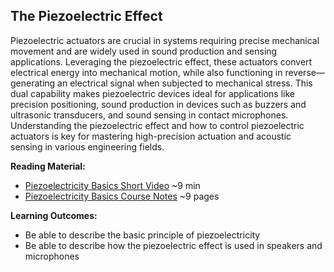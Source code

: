 <link rel="stylesheet" type="text/css" href="../../assets/css/styles.css">

## The Piezoelectric Effect

Piezoelectric actuators are crucial in systems requiring precise mechanical movement and are widely used in sound production and sensing applications. Leveraging the piezoelectric effect, these actuators convert electrical energy into mechanical motion, while also functioning in reverse—generating an electrical signal when subjected to mechanical stress. This dual capability makes piezoelectric devices ideal for applications like precision positioning, sound production in devices such as buzzers and ultrasonic transducers, and sound sensing in contact microphones. Understanding the piezoelectric effect and how to control piezoelectric actuators is key for mastering high-precision actuation and acoustic sensing in various engineering fields.

**Reading Material:**
- [Piezoelectricity Basics Short Video](https://www.youtube.com/watch?v=wcJXA8IqYl8&ab_channel=SteveMould) ~9 min
- [Piezoelectricity Basics Course Notes](assets/ICMM_TGZielinski_Piezoelectricity.pdf) ~9 pages

**Learning Outcomes:**
- Be able to describe the basic principle of piezoelectricity
- Be able to describe how the piezoelectric effect is used in speakers and microphones